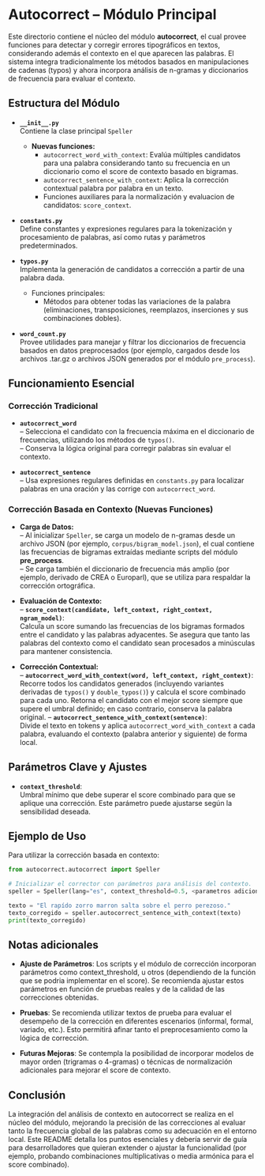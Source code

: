# Autocorrect – Módulo Principal

Este directorio contiene el núcleo del módulo **autocorrect**, el cual provee funciones para detectar y corregir errores tipográficos en textos, considerando además el contexto en el que aparecen las palabras. El sistema integra tradicionalmente los métodos basados en manipulaciones de cadenas (typos) y ahora incorpora análisis de n-gramas y diccionarios de frecuencia para evaluar el contexto.

## Estructura del Módulo

- **`__init__.py`**  
  Contiene la clase principal `Speller`

  - **Nuevas funciones:**
    - `autocorrect_word_with_context`: Evalúa múltiples candidatos para una palabra considerando tanto su frecuencia en un diccionario como el score de contexto basado en bigramas.
    - `autocorrect_sentence_with_context`: Aplica la corrección contextual palabra por palabra en un texto.
    - Funciones auxiliares para la normalización y evaluacion de candidatos: `score_context`.

- **`constants.py`**  
  Define constantes y expresiones regulares para la tokenización y procesamiento de palabras, así como rutas y parámetros predeterminados.

- **`typos.py`**  
  Implementa la generación de candidatos a corrección a partir de una palabra dada.
  - Funciones principales:
    - Métodos para obtener todas las variaciones de la palabra (eliminaciones, transposiciones, reemplazos, inserciones y sus combinaciones dobles).
- **`word_count.py`**  
  Provee utilidades para manejar y filtrar los diccionarios de frecuencia basados en datos preprocesados (por ejemplo, cargados desde los archivos .tar.gz o archivos JSON generados por el módulo `pre_process`).

## Funcionamiento Esencial

### Corrección Tradicional

- **`autocorrect_word`**  
  – Selecciona el candidato con la frecuencia máxima en el diccionario de frecuencias, utilizando los métodos de `typos()`.  
  – Conserva la lógica original para corregir palabras sin evaluar el contexto.

- **`autocorrect_sentence`**  
  – Usa expresiones regulares definidas en `constants.py` para localizar palabras en una oración y las corrige con `autocorrect_word`.

### Corrección Basada en Contexto (Nuevas Funciones)

- **Carga de Datos:**  
  – Al inicializar `Speller`, se carga un modelo de n-gramas desde un archivo JSON (por ejemplo, `corpus/bigram_model.json`), el cual contiene las frecuencias de bigramas extraídas mediante scripts del módulo **pre_process**.  
  – Se carga también el diccionario de frecuencia más amplio (por ejemplo, derivado de CREA o Europarl), que se utiliza para respaldar la corrección ortográfica.

- **Evaluación de Contexto:**  
  – **`score_context(candidate, left_context, right_context, ngram_model)`**:  
   Calcula un score sumando las frecuencias de los bigramas formados entre el candidato y las palabras adyacentes. Se asegura que tanto las palabras del contexto como el candidato sean procesados a minúsculas para mantener consistencia.

- **Corrección Contextual:**  
  – **`autocorrect_word_with_context(word, left_context, right_context)`**:  
   Recorre todos los candidatos generados (incluyendo variantes derivadas de `typos()` y `double_typos()`) y calcula el score combinado para cada uno. Retorna el candidato con el mejor score siempre que supere el umbral definido; en caso contrario, conserva la palabra original.
  – **`autocorrect_sentence_with_context(sentence)`**:  
   Divide el texto en tokens y aplica `autocorrect_word_with_context` a cada palabra, evaluando el contexto (palabra anterior y siguiente) de forma local.

## Parámetros Clave y Ajustes

- **`context_threshold`**:  
  Umbral mínimo que debe superar el score combinado para que se aplique una corrección. Este parámetro puede ajustarse según la sensibilidad deseada.

## Ejemplo de Uso

Para utilizar la corrección basada en contexto:

```python
from autocorrect.autocorrect import Speller

# Inicializar el corrector con parámetros para análisis del contexto.
speller = Speller(lang="es", context_threshold=0.5, <parametros adicionales como los archivos .json>)

texto = "El rapído zorro marron salta sobre el perro perezoso."
texto_corregido = speller.autocorrect_sentence_with_context(texto)
print(texto_corregido)
```

## Notas adicionales

- **Ajuste de Parámetros**: Los scripts y el módulo de corrección incorporan parámetros como context_threshold, u otros (dependiendo de la función que se podria implementar en el score). Se recomienda ajustar estos parámetros en función de pruebas reales y de la calidad de las correcciones obtenidas.

- **Pruebas**: Se recomienda utilizar textos de prueba para evaluar el desempeño de la corrección en diferentes escenarios (informal, formal, variado, etc.). Esto permitirá afinar tanto el preprocesamiento como la lógica de corrección.

- **Futuras Mejoras**: Se contempla la posibilidad de incorporar modelos de mayor orden (trigramas o 4-gramas) o técnicas de normalización adicionales para mejorar el score de contexto.

## Conclusión

La integración del análisis de contexto en autocorrect se realiza en el núcleo del módulo, mejorando la precisión de las correcciones al evaluar tanto la frecuencia global de las palabras como su adecuación en el entorno local. Este README detalla los puntos esenciales y debería servir de guía para desarrolladores que quieran extender o ajustar la funcionalidad (por ejemplo, probando combinaciones multiplicativas o media armónica para el score combinado).
